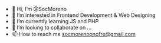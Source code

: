 - 👋 Hi, I’m @SocMoreno
- 👀 I’m interested in Frontend Development & Web Designing
- 🌱 I’m currently learning JS and PHP
- 💞️ I’m looking to collaborate on ...
- 📫 How to reach me socmorenoonofre@gmail.com

<!---
SocMoreno/SocMoreno is a ✨ special ✨ repository because its `README.md` (this file) appears on your GitHub profile.
You can click the Preview link to take a look at your changes.
--->
